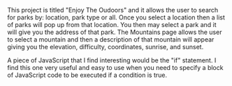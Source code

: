 This project is titled "Enjoy The Oudoors" and it allows the user to search for parks by: location, park type or all. Once you select a location then a list of parks will pop up from that location. You then may select a park and it will give you the address of that park. The Mountains page allows the user to select a mountain and then a description of that mountain will appear giving you the elevation, difficulty, coordinates, sunrise, and sunset.

A piece of JavaScript that I find interesting would be the "if" statement. I find this one very useful and easy to use when you need to specify a block of JavaScript code to be executed if a condition is true.
